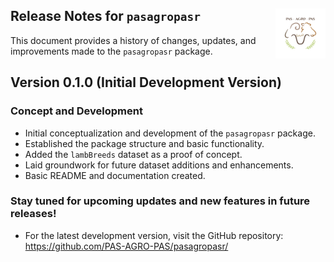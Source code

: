 
<!-- NEWS.md is generated from news.Rmd. Please edit that file -->

## Release Notes for `pasagropasr` <a href='https://github.com/PAS-AGRO-PAS/pasagropasr/'><img src='man/figures/logo.png' align="right" height="80" /></a>

This document provides a history of changes, updates, and improvements
made to the `pasagropasr` package.

## Version 0.1.0 (Initial Development Version)

### Concept and Development

- Initial conceptualization and development of the `pasagropasr`
  package.
- Established the package structure and basic functionality.
- Added the `lambBreeds` dataset as a proof of concept.
- Laid groundwork for future dataset additions and enhancements.
- Basic README and documentation created.

### Stay tuned for upcoming updates and new features in future releases!

- For the latest development version, visit the GitHub repository:
  <https://github.com/PAS-AGRO-PAS/pasagropasr/>
